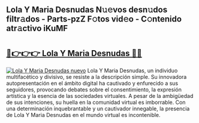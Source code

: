 ## Lola Y Maria Desnudas N𝚞𝚎vos desn𝚞dos filtr𝚊dos - Parts-pzZ F𝚘tos vid𝚎o - C𝚘ntenido atr𝚊ctivo iKuMF

# <h2><a href="http://mbden1e.tromn.icu/?c=Lola+Y+Maria+Desnudas">🔗👉👉👉 Lola Y Maria Desnudas 🔗🔗</a></h2>

[![Lola Y Maria Desnudas nuevo](https://i.imgur.com/pEAQMta.gif)](http://mbden1e.tromn.icu/?c=Lola+Y+Maria+Desnudas)
Lola Y Maria Desnudas, un individuo multifacético y divisivo, se resiste a la descripción simple. Su innovadora autopresentación en el ámbito digital ha cautivado y enfurecido a sus seguidores, provocando debates sobre el consentimiento, la expresión artística y la esencia de las sociedades virtuales. A pesar de la ambigüedad de sus intenciones, su huella en la comunidad virtual es imborrable. Con una determinación inquebrantable y un cautivador innegable, la presencia de Lola Y Maria Desnudas en el mundo virtual es incontenible.
